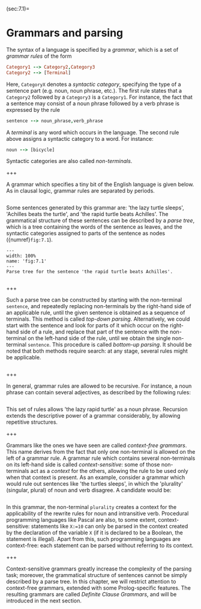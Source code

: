 <!--H3: Section 7.1-->
(sec:7.1)=
# Grammars and parsing #

The syntax of a language is specified by a *grammar*, which is a set of *grammar rules* of the form
```Prolog
Category1 --> Category2,Category3
Category2 --> [Terminal]
```
Here, `CategoryX` denotes a *syntactic category*, specifying the type of a sentence part (e.g. noun, noun phrase, etc.). The first rule states that a `Category2` followed by a `Category3` is a `Category1`. For instance, the fact that a sentence may consist of a noun phrase followed by a verb phrase is expressed by the rule
```Prolog
sentence --> noun_phrase,verb_phrase
```
A *terminal* is any word which occurs in the language. The second rule above assigns a syntactic category to a word. For instance:
```Prolog
noun --> [bicycle]
```
Syntactic categories are also called *non-terminals*.

+++

A grammar which specifies a tiny bit of the English language is given below. As in clausal logic, grammar rules are separated by periods.
```{swish} swish:7.1.1
```
Some sentences generated by this grammar are: 'the lazy turtle sleeps', 'Achilles beats the turtle', and 'the rapid turtle beats Achilles'. The grammatical structure of these sentences can be described by a *parse tree*, which is a tree containing the words of the sentence as leaves, and the syntactic categories assigned to parts of the sentence as nodes ({numref}`fig:7.1`).

```{figure} /src/fig/part_iii/image002.svg
---
width: 100%
name: 'fig:7.1'
---
Parse tree for the sentence 'the rapid turtle beats Achilles'.
```

```{exercise} ex:7.1
```

+++

Such a parse tree can be constructed by starting with the non-terminal `sentence`, and repeatedly replacing non-terminals by the right-hand side of an applicable rule, until the given sentence is obtained as a sequence of terminals. This method is called *top-down parsing*. Alternatively, we could start with the sentence and look for parts of it which occur on the right-hand side of a rule, and replace that part of the sentence with the non-terminal on the left-hand side of the rule, until we obtain the single non-terminal `sentence`. This procedure is called *bottom-up parsing*. It should be noted that both methods require search: at any stage, several rules might be applicable.

```{exercise} ex:7.2
```

+++

In general, grammar rules are allowed to be recursive. For instance, a noun phrase can contain several adjectives, as described by the following rules:
```{swish} swish:7.1.2
```
This set of rules allows 'the lazy rapid turtle' as a noun phrase. Recursion extends the descriptive power of a grammar considerably, by allowing repetitive structures.

+++

Grammars like the ones we have seen are called *context-free grammars*. This name derives from the fact that only one non-terminal is allowed on the left of a grammar rule. A grammar rule which contains several non-terminals on its left-hand side is called *context-sensitive*: some of those non-terminals act as a *context* for the others, allowing the rule to be used only when that context is present. As an example, consider a grammar which would rule out sentences like 'the turtles sleeps', in which the 'plurality' (singular, plural) of noun and verb disagree. A candidate would be:
```{swish} swish:7.1.3
```
In this grammar, the non-terminal `plurality` creates a context for the applicability of the rewrite rules for noun and intransitive verb. Procedural programming languages like Pascal are also, to some extent, context-sensitive: statements like `X:=10` can only be parsed in the context created by the declaration of the variable `X` (if it is declared to be a Boolean, the statement is illegal). Apart from this, such programming languages are context-free: each statement can be parsed without referring to its context.

+++

Context-sensitive grammars greatly increase the complexity of the parsing task; moreover, the grammatical structure of sentences cannot be simply described by a parse tree. In this chapter, we will restrict attention to context-free grammars, extended with some Prolog-specific features. The resulting grammars are called *Definite Clause Grammars*, and will be introduced in the next section.

